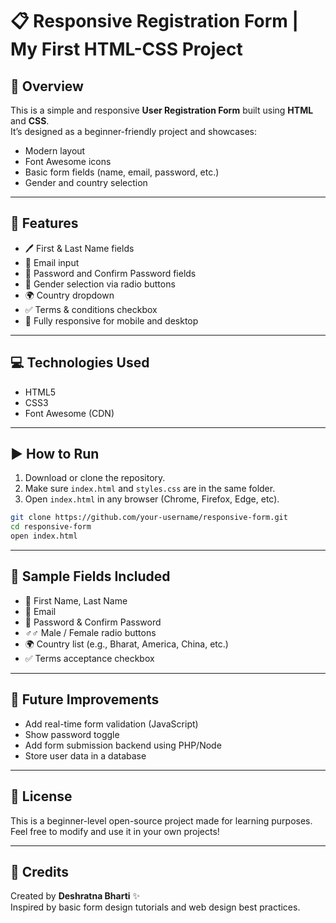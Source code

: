 # 📋 Responsive Registration Form | My First HTML-CSS Project

## 📌 Overview

This is a simple and responsive **User Registration Form** built using **HTML** and **CSS**.  
It’s designed as a beginner-friendly project and showcases:
- Modern layout
- Font Awesome icons
- Basic form fields (name, email, password, etc.)
- Gender and country selection

---

## 🎯 Features

- 🖊️ First & Last Name fields  
- 📧 Email input  
- 🔐 Password and Confirm Password fields  
- 🚻 Gender selection via radio buttons  
- 🌍 Country dropdown  
- ✅ Terms & conditions checkbox  
- 📱 Fully responsive for mobile and desktop

---

## 💻 Technologies Used

- HTML5
- CSS3
- Font Awesome (CDN)

---

## ▶️ How to Run

1. Download or clone the repository.
2. Make sure `index.html` and `styles.css` are in the same folder.
3. Open `index.html` in any browser (Chrome, Firefox, Edge, etc).

```bash
git clone https://github.com/your-username/responsive-form.git
cd responsive-form
open index.html
```

---

## 🧾 Sample Fields Included

- 👤 First Name, Last Name
- 📧 Email
- 🔐 Password & Confirm Password
- ♂️♂️ Male / Female radio buttons
- 🌍 Country list (e.g., Bharat, America, China, etc.)
- ✅ Terms acceptance checkbox

---



## 🚀 Future Improvements

- Add real-time form validation (JavaScript)
- Show password toggle
- Add form submission backend using PHP/Node
- Store user data in a database

---

## 📄 License

This is a beginner-level open-source project made for learning purposes.  
Feel free to modify and use it in your own projects!

---

## 🙌 Credits

Created by **Deshratna Bharti** ✨  
Inspired by basic form design tutorials and web design best practices.
